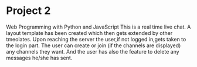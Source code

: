 # Project 2

Web Programming with Python and JavaScript
This is a real time live chat.
A layout template has been created which then gets extended by other tmeolates.
Upon reaching the server the user,if not logged in,gets taken to the login part.
The user can create or join (if the channels are displayed) any channels they want.
And the user has also the feature to delete any messages he/she has sent.